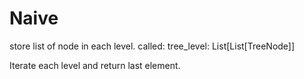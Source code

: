 # Naive

store list of node in each level. 
called: tree_level: List[List[TreeNode]]

Iterate each level and return last element.
